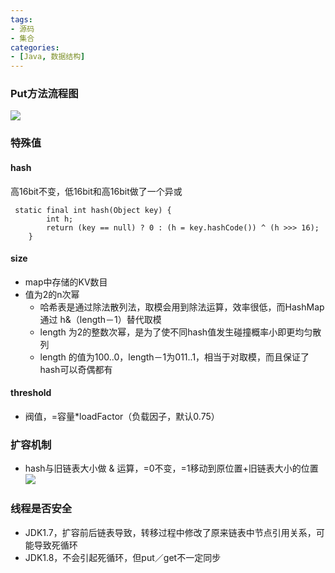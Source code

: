 ```yaml
---
tags: 
- 源码
- 集合
categories:
- [Java, 数据结构]
---
```



### Put方法流程图
![](http://upload-images.jianshu.io/upload_images/9696036-d3f845741e8a5756.png?imageMogr2/auto-orient/strip%7CimageView2/2/w/1240)


### 特殊值
#### hash
高16bit不变，低16bit和高16bit做了一个异或

```
 static final int hash(Object key) {
        int h;
        return (key == null) ? 0 : (h = key.hashCode()) ^ (h >>> 16);
    }

```
#### size
* map中存储的KV数目
* 值为2的n次幂
    * 哈希表是通过除法散列法，取模会用到除法运算，效率很低，而HashMap通过 h&（length－1）替代取模
    * length 为2的整数次幂，是为了使不同hash值发生碰撞概率小即更均匀散列
    * length 的值为100..0，length－1为011..1，相当于对取模，而且保证了hash可以奇偶都有
    
#### threshold
* 阀值，=容量*loadFactor（负载因子，默认0.75）

### 扩容机制
* hash与旧链表大小做 & 运算，=0不变，=1移动到原位置+旧链表大小的位置 
![](http://upload-images.jianshu.io/upload_images/9696036-07f14b44d2fd625b.png?imageMogr2/auto-orient/strip%7CimageView2/2/w/1240)


### 线程是否安全
* JDK1.7，扩容前后链表导致，转移过程中修改了原来链表中节点引用关系，可能导致死循环
* JDK1.8，不会引起死循环，但put／get不一定同步




